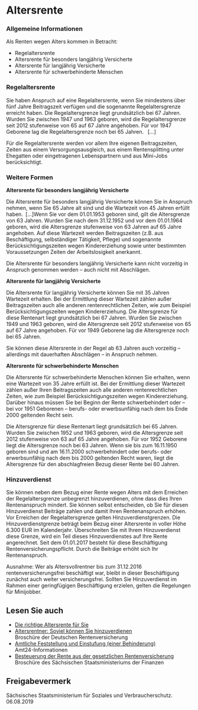 # Altersrente

### Allgemeine Informationen

Als Renten wegen Alters kommen in Betracht:

* Regelaltersrente
* Altersrente für besonders langjährig Versicherte
* Altersrente für langjährig Versicherte
* Altersrente für schwerbehinderte Menschen

### Regelaltersrente

Sie haben Anspruch auf eine Regelaltersrente, wenn Sie mindestens über fünf Jahre Beitragszeit verfügen und die sogenannte Regelaltersgrenze erreicht haben. Die Regelaltersgrenze liegt grundsätzlich bei 67 Jahren. Wurden Sie zwischen 1947 und 1963 geboren, wird die Regelaltersgrenze seit 2012 stufenweise von 65 auf 67 Jahre angehoben. Für vor 1947 Geborene lag die Regelaltersgrenze noch bei 65 Jahren.  [...]

Für die Regelaltersrente werden vor allem Ihre eigenen Beitragszeiten, Zeiten aus einem Versorgungsausgleich, aus einem Rentensplitting unter Ehegatten oder eingetragenen Lebenspartnern und aus Mini-Jobs berücksichtigt.

### Weitere Formen

**Altersrente für besonders langjährig Versicherte**

Die Altersrente für besonders langjährig Versicherte können Sie in Anspruch nehmen, wenn Sie 65 Jahre alt sind und die Wartezeit von 45 Jahren erfüllt haben. [...]Wenn Sie vor dem 01.01.1953 geboren sind, gilt die Altersgrenze von 63 Jahren. Wurden Sie nach dem 31.12.1952 und vor dem 01.01.1964 geboren, wird die Altersgrenze stufenweise von 63 Jahren auf 65 Jahre angehoben. Auf diese Wartezeit werden Beitragszeiten (z.B. aus Beschäftigung, selbständiger Tätigkeit, Pflege) und sogenannte Berücksichtigungszeiten wegen Kindererziehung sowie unter bestimmten Voraussetzungen Zeiten der Arbeitslosigkeit anerkannt.

Die Altersrente für besonders langjährig Versicherte kann nicht vorzeitig in Anspruch genommen werden – auch nicht mit Abschlägen.

**Altersrente für langjährig Versicherte**

Die Altersrente für langjährig Versicherte können Sie mit 35 Jahren Wartezeit erhalten. Bei der Ermittlung dieser Wartezeit zählen außer Beitragszeiten auch alle anderen rentenrechtlichen Zeiten, wie zum Beispiel Berücksichtigungszeiten wegen Kindererziehung. Die Altersgrenze für diese Rentenart liegt grundsätzlich bei 67 Jahren. Wurden Sie zwischen 1949 und 1963 geboren, wird die Altersgrenze seit 2012 stufenweise von 65 auf 67 Jahre angehoben. Für vor 1949 Geborene lag die Altersgrenze noch bei 65 Jahren.

Sie können diese Altersrente in der Regel ab 63 Jahren auch vorzeitig – allerdings mit dauerhaften Abschlägen – in Anspruch nehmen.

**Altersrente für schwerbehinderte Menschen**

Die Altersrente für schwerbehinderte Menschen können Sie erhalten, wenn eine Wartezeit von 35 Jahre erfüllt ist. Bei der Ermittlung dieser Wartezeit zählen außer Ihren Beitragszeiten auch alle anderen rentenrechtlichen Zeiten, wie zum Beispiel Berücksichtigungszeiten wegen Kindererziehung. Darüber hinaus müssen Sie bei Beginn der Rente schwerbehindert oder – bei vor 1951 Geborenen – berufs- oder erwerbsunfähig nach dem bis Ende 2000 geltenden Recht sein.

Die Altersgrenze für diese Rentenart liegt grundsätzlich bei 65 Jahren. Wurden Sie zwischen 1952 und 1963 geboren, wird die Altersgrenze seit 2012 stufenweise von 63 auf 65 Jahre angehoben. Für vor 1952 Geborene liegt die Altersgrenze noch bei 63 Jahren. Wenn sie bis zum 16.11.1950 geboren sind und am 16.11.2000 schwerbehindert oder berufs- oder erwerbsunfähig nach dem bis 2000 geltenden Recht waren, liegt die Altersgrenze für den abschlagfreien Bezug dieser Rente bei 60 Jahren.

### Hinzuverdienst

Sie können neben dem Bezug einer Rente wegen Alters mit dem Erreichen der Regelaltersgrenze unbegrenzt hinzuverdienen, ohne dass dies Ihren Rentenanspruch mindert. Sie können selbst entscheiden, ob Sie für diesen Hinzuverdienst Beiträge zahlen und damit Ihren Rentenanspruch erhöhen. Vor Erreichen der Regelaltersgrenze gelten Hinzuverdienstgrenzen. Die Hinzuverdienstgrenze beträgt beim Bezug einer Altersrente in voller Höhe 6.300 EUR im Kalenderjahr. Überschreiten Sie mit Ihrem Hinzuverdienst diese Grenze, wird ein Teil dieses Hinzuverdienstes auf Ihre Rente angerechnet. Seit dem 01.01.2017 besteht für diese Beschäftigung Rentenversicherungspflicht. Durch die Beiträge erhöht sich Ihr Rentenanspruch.

Ausnahme: Wer als Altersvollrentner bis zum 31.12.2016 rentenversicherungsfrei beschäftigt war, bleibt in dieser Beschäftigung zunächst auch weiter versicherungsfrei. Sollten Sie Hinzuverdienst im Rahmen einer geringfügigen Beschäftigung erzielen, gelten die Regelungen für Minijobber.

## Lesen Sie auch

* [Die richtige Altersrente für Sie](https://www.deutsche-rentenversicherung.de/SharedDocs/Downloads/DE/Broschueren/national/die_richtige_altersrente_fuer_sie.html "DRV: Broschüre \"Die richtige Altersrente für Sie\"")
* [Altersrentner: Soviel können Sie hinzuverdienen](https://www.deutsche-rentenversicherung.de/SharedDocs/Downloads/DE/Broschueren/national/altersrentner_hinzuverdienst.html "DRV: Broschüre \"Soviel können SIe hinzuverdienen\"")  
  Broschüre der Deutschen Rentenversicherung
* [Amtliche Feststellung und Einstufung (einer Behinderung)](https://amt24dev.sachsen.de/zufi/lebenslagen/5000013)  
  Amt24-Informationen
* [Besteuerung der Rente aus der gesetzlichen Rentenversicherung](https://publikationen.sachsen.de/bdb/artikel/10687 "SMF: Informationsblatt zur Besteuerung der Rente aus der gesetzlichen Rentenversicherung")  
  Broschüre des Sächsischen Staatsministeriums der Finanzen

## Freigabevermerk

Sächsisches Staatsministerium für Soziales und Verbraucherschutz. 06.08.2019
